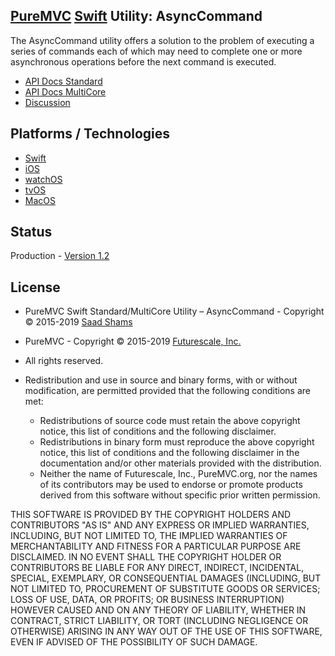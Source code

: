 ## [PureMVC](http://puremvc.github.com/) [Swift](https://github.com/PureMVC/puremvc-swift-standard-framework/wiki) Utility: AsyncCommand

The AsyncCommand utility offers a solution to the problem of executing a series of commands each of which may need to complete one or more asynchronous operations before the next command is executed.

* [API Docs Standard](http://puremvc.org/pages/docs/Swift/Utility_Swift_AsyncCommand/standard/)
* [API Docs MultiCore](http://puremvc.org/pages/docs/Swift/Utility_Swift_AsyncCommand/multicore/)
* [Discussion](http://forums.puremvc.org/index.php?topic=2119.0)

## Platforms / Technologies
* [Swift](http://en.wikipedia.org/wiki/Swift_(programming_language))
* [iOS](http://en.wikipedia.org/wiki/IOS)
* [watchOS](https://en.wikipedia.org/wiki/WatchOS)
* [tvOS](https://en.wikipedia.org/wiki/TvOS)
* [MacOS](https://en.wikipedia.org/wiki/MacOS)

## Status
Production - [Version 1.2](https://github.com/PureMVC/puremvc-swift-util-asynccommand/blob/master/VERSION)

## License
* PureMVC Swift Standard/MultiCore Utility – AsyncCommand - Copyright © 2015-2019 [Saad Shams](https://www.linkedin.com/in/muizz/)
* PureMVC - Copyright © 2015-2019 [Futurescale, Inc.](http://futurescale.com/)
* All rights reserved.

* Redistribution and use in source and binary forms, with or without modification, are permitted provided that the following conditions are met:

  * Redistributions of source code must retain the above copyright notice, this list of conditions and the following disclaimer.
  * Redistributions in binary form must reproduce the above copyright notice, this list of conditions and the following disclaimer in the documentation and/or other materials provided with the distribution.
  * Neither the name of Futurescale, Inc., PureMVC.org, nor the names of its contributors may be used to endorse or promote products derived from this software without specific prior written permission.

THIS SOFTWARE IS PROVIDED BY THE COPYRIGHT HOLDERS AND CONTRIBUTORS "AS IS" AND ANY EXPRESS OR IMPLIED WARRANTIES, INCLUDING, BUT NOT LIMITED TO, THE IMPLIED WARRANTIES OF MERCHANTABILITY AND FITNESS FOR A PARTICULAR PURPOSE ARE DISCLAIMED. IN NO EVENT SHALL THE COPYRIGHT HOLDER OR CONTRIBUTORS BE LIABLE FOR ANY DIRECT, INDIRECT, INCIDENTAL, SPECIAL, EXEMPLARY, OR CONSEQUENTIAL DAMAGES (INCLUDING, BUT NOT LIMITED TO, PROCUREMENT OF SUBSTITUTE GOODS OR SERVICES; LOSS OF USE, DATA, OR PROFITS; OR BUSINESS INTERRUPTION) HOWEVER CAUSED AND ON ANY THEORY OF LIABILITY, WHETHER IN CONTRACT, STRICT LIABILITY, OR TORT (INCLUDING NEGLIGENCE OR OTHERWISE) ARISING IN ANY WAY OUT OF THE USE OF THIS SOFTWARE, EVEN IF ADVISED OF THE POSSIBILITY OF SUCH DAMAGE.
